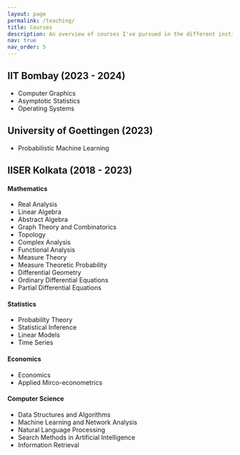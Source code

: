 ```yaml
---
layout: page
permalink: /teaching/
title: Courses
description: An overview of courses I've pursued in the different institutions I have been to.
nav: true
nav_order: 5
---
```


## IIT Bombay (2023 - 2024)
- Computer Graphics
- Asymptotic Statistics
- Operating Systems

## University of Goettingen (2023)
- Probabilistic Machine Learning

## IISER Kolkata (2018 - 2023)

#### Mathematics
- Real Analysis
- Linear Algebra
- Abstract Algebra
- Graph Theory and Combinatorics
- Topology
- Complex Analysis
- Functional Analysis
- Measure Theory
- Measure Theoretic Probability
- Differential Geometry
- Ordinary Differential Equations
- Partial Differential Equations

#### Statistics
- Probability Theory
- Statistical Inference
- Linear Models
- Time Series

#### Economics
- Economics
- Applied Mirco-econometrics

#### Computer Science
- Data Structures and Algorithms
- Machine Learning and Network Analysis
- Natural Language Processing
- Search Methods in Artificial Intelligence
- Information Retrieval
